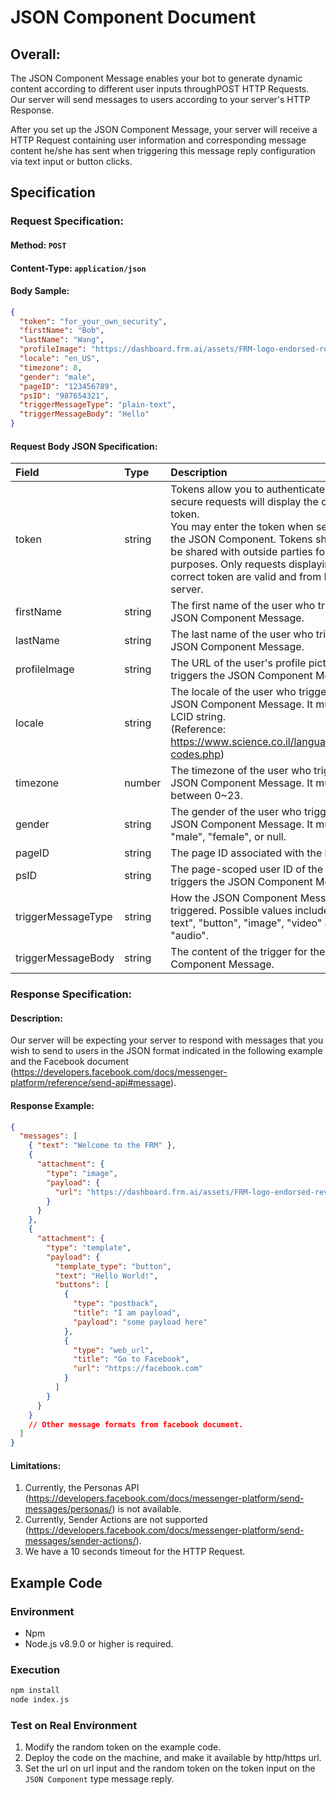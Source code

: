 # JSON Component Document

## Overall:

The JSON Component Message enables your bot to generate dynamic content according to different user inputs throughPOST HTTP Requests. Our server will send messages to users according to your server's HTTP Response.

After you set up the JSON Component Message, your server will receive a HTTP Request containing user information and corresponding message content he/she has sent when triggering this message reply configuration via text input or button clicks.

## Specification

### Request Specification:

#### Method: `POST`

#### Content-Type: `application/json`

#### Body Sample:

```json
{
  "token": "for_your_own_security",
  "firstName": "Bob",
  "lastName": "Wang",
  "profileImage": "https://dashboard.frm.ai/assets/FRM-logo-endorsed-reverse-gradient.png",
  "locale": "en_US",
  "timezone": 8,
  "gender": "male",
  "pageID": "123456789",
  "psID": "987654321",
  "triggerMessageType": "plain-text",
  "triggerMessageBody": "Hello"
}
```

#### Request Body JSON Specification:

| Field              | Type   | Description                                                                                                                                                                                                                                                                                                   |
| :----------------- | :----- | :------------------------------------------------------------------------------------------------------------------------------------------------------------------------------------------------------------------------------------------------------------------------------------------------------------ |
| token              | string | Tokens allow you to authenticate requests; secure requests will display the correct token.<br>You may enter the token when setting up the JSON Component. Tokens should not be shared with outside parties for security purposes. Only requests displaying the correct token are valid and from FRM's server. |
| firstName          | string | The first name of the user who triggers the JSON Component Message.                                                                                                                                                                                                                                           |
| lastName           | string | The last name of the user who triggers the JSON Component Message.                                                                                                                                                                                                                                            |
| profileImage       | string | The URL of the user's profile picture that triggers the JSON Component Message.                                                                                                                                                                                                                               |
| locale             | string | The locale of the user who triggers the JSON Component Message. It must be a LCID string.<br> (Reference: https://www.science.co.il/language/Locale-codes.php)                                                                                                                                                |
| timezone           | number | The timezone of the user who triggers the JSON Component Message. It must be between 0~23.                                                                                                                                                                                                                    |
| gender             | string | The gender of the user who triggers the JSON Component Message. It must be "male", "female", or null.                                                                                                                                                                                                         |
| pageID             | string | The page ID associated with the bot.                                                                                                                                                                                                                                                                          |
| psID               | string | The page-scoped user ID of the user who triggers the JSON Component Message.                                                                                                                                                                                                                                  |
| triggerMessageType | string | How the JSON Component Message was triggered. Possible values include "plain-text", "button", "image", "video" and "audio".                                                                                                                                                                                   |
| triggerMessageBody | string | The content of the trigger for the JSON Component Message.                                                                                                                                                                                                                                                    |

### Response Specification:

#### Description:

Our server will be expecting your server to respond with messages that you wish to send to users in the JSON format indicated in the following example and the Facebook document (https://developers.facebook.com/docs/messenger-platform/reference/send-api#message).

#### Response Example:

```json
{
  "messages": [
    { "text": "Welcome to the FRM" },
    {
      "attachment": {
        "type": "image",
        "payload": {
          "url": "https://dashboard.frm.ai/assets/FRM-logo-endorsed-reverse-gradient.png"
        }
      }
    },
    {
      "attachment": {
        "type": "template",
        "payload": {
          "template_type": "button",
          "text": "Hello World!",
          "buttons": [
            {
              "type": "postback",
              "title": "I am payload",
              "payload": "some payload here"
            },
            {
              "type": "web_url",
              "title": "Go to Facebook",
              "url": "https://facebook.com"
            }
          ]
        }
      }
    }
    // Other message formats from facebook document.
  ]
}
```

#### Limitations:

1. Currently, the Personas API (https://developers.facebook.com/docs/messenger-platform/send-messages/personas/) is not available.
2. Currently, Sender Actions are not supported (https://developers.facebook.com/docs/messenger-platform/send-messages/sender-actions/).
3. We have a 10 seconds timeout for the HTTP Request.

## Example Code

### Environment

- Npm
- Node.js v8.9.0 or higher is required.

### Execution

```bash
npm install
node index.js
```

### Test on Real Environment

1. Modify the random token on the example code.
2. Deploy the code on the machine, and make it available by http/https url.
3. Set the url on url input and the random token on the token input on the `JSON Component` type message reply.
